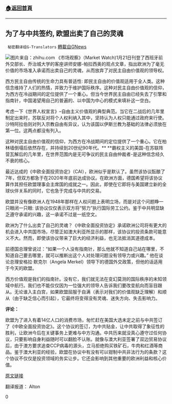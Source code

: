 ###  [:house:返回首頁](https://github.com/ourhimalayas/txt)
---

## 为了与中共签约, 欧盟出卖了自己的灵魂
` 秘密翻译组G-Translators` [轉載自GNews](https://gnews.org/zh-hans/821846/)

![]()![](https://gnews.org/wp-content/uploads/2021/01/Picture7-2.png)图片来自：zhihu.com
《市场观察》（Market Watch)1月21日刊登了西班牙前外交部长、乔治城大学的客座讲师安娜-帕拉西奥的观点文章，指出欧洲为了毫无价值的市场准入承诺而出卖自己的灵魂，从而放弃了对民主自由价值观的领导权。

西方民主自由传统的生命力具有普适性: 即民主自由的价值观适用于全人类。这种信念维持了人们的热情，并致力于维护国际秩序。这种对民主自由价值观的信仰，为西方在冷战期间的定位提供了一个重心。但当今世界民主自由已经失去了引擎和指南针，中国渴望用自己的普遍的、以中国为中心的模式来填补这一空白。

考虑一下《世界人权宣言》–自由主义价值观的典型典范。当它在二战后的几年里制定出来时，苏联反对将个人权利纳入其中，坚持认为人权只能通过政府来行使。沙特阿拉伯则对列入宗教自由有异议，认为该国以伊斯兰教为基础的法律必须放在第一位。这两点都没有列入。

这种对民主自由价值观的信仰，为西方在冷战期间的定位提供了一个重心。它在柏林墙倒塌后依然存在，并持续到20世纪90年代。** **霸权主义的美国-在苏联阵营瓦解后的几年里，在世界范围内是无可争议的民主自由仲裁者-是这种信念经久不衰的核心。

最近达成的《中欧全面投资协定》（CAI），欧洲似乎是默认了。虽然该协议酝酿了7年，但双方都急于在2020年年底前达成协议。在欧洲方面，德国希望将该协议算作其担任欧盟理事会主席国的成就之一。因此，即使在它即将与美国建立新的全球伙伴关系的同时，它也急于完成与中共的交易。

欧盟并没有像欧洲人在1948年那样在人权问题上表明立场，而是对这个问题睁一只眼闭一只眼: 该协议仅仅表示双方将“努力”执行国际劳工公约。鉴于中共明显缺乏遵守承诺的兴趣，这一承诺不过是一纸空文。

欧洲为了什么出卖了自己的灵魂？《中欧全面投资协定》承诺欧洲公司将有更大的机会进入中共国市场，尽管正如澳大利亚所显示的那样，该协议的投资条款可能意义不大。然而，即使该协议带来了巨大的经济利益，也无法抵消其道德成本。

前德国总理曾说过：“如果一个人没有指南针，那么他就不知道自己站在哪里，不知道自己要去哪里，就可以推断出这个人对处理问题没有领导力或兴趣。” 他在谈论总理安格拉·默克尔（Angela Merkel）领导下的德国外交政策，但他的话适用于今天的欧盟。

西方价值观是我们的指南针。没有它，我们就无法在变幻莫测的国际秩序的未知领域中航行。我们也不能仅仅因为一位强大的领导人告诉我们要改变航向而盲目跟从。无论谁入主白宫，如果欧盟屈服于自满（表示对我们的价值观缺乏理解）和顺从（由于缺乏信心而引起），它最终将变得没有灵魂、迷失方向、失去影响力。

**评论：**

欧盟为了进入有着14亿人口的消费市场，匆忙赶在美国大选未定之前与中共签订了《中欧全面投资协定》。这个协议的签订，为中共贴金，让中共取得了象征性的胜利，让欧洲今后在关键事务上更难与中方沟通。中共历来就没真心遵守过任何协议，只要影响自身利益随时可以翻脸不认账。就像与澳大利亚签署了双边贸易协议后，由于澳方要求追查CCP病毒的源头，立马拒绝购买铁矿石，牛肉和红酒等商品。鉴于澳大利亚的经验，欧盟在协议中有没有可以钳制中共非法行为的条款？这个协议不仅仅是投资领域的务实让步。它还会影响到其他重要的欧洲利益和核心价值。

[原文链接](https://www.marketwatch.com/story/by-winking-at-chinas-human-rights-abuses-the-eu-has-lost-its-moral-compass-11611179260)

翻译报道： Alton

0
